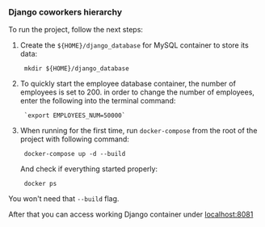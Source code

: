 ### Django coworkers hierarchy

To run the project, follow the next steps:

1. Create the `${HOME}/django_database` for MySQL container to store its data:
        
        mkdir ${HOME}/django_database

2. To quickly start the employee database container, the number of employees is set to 200.
   in order to change the number of employees, enter the following into the terminal command:
   
        `export EMPLOYEES_NUM=50000`

3. When running for the first time, run `docker-compose` from the root of the project with following command:

        docker-compose up -d --build
   And check if everything started properly:

        docker ps

You won't need that `--build` flag.

After that you can access working Django container under [localhost:8081](http://localhost:8081)
